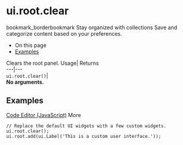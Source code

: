  
#  ui.root.clear 
bookmark_borderbookmark Stay organized with collections  Save and categorize content based on your preferences.
  * On this page
  * [Examples](https://developers.google.com/earth-engine/apidocs/ui-root-clear#examples)


Clears the root panel. 
Usage| Returns  
---|---  
`ui.root.clear()`|   
**No arguments.**
## Examples
[Code Editor (JavaScript)](https://developers.google.com/earth-engine/apidocs/ui-root-clear#code-editor-javascript-sample) More
```
// Replace the default UI widgets with a few custom widgets.
ui.root.clear();
ui.root.add(ui.Label('This is a custom user interface.'));
```

